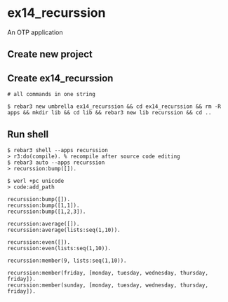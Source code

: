 ex14_recurssion
=====

An OTP application

Create new project
----	
Create ex14_recurssion
----	
	# all commands in one string

    $ rebar3 new umbrella ex14_recurssion && cd ex14_recurssion && rm -R apps && mkdir lib && cd lib && rebar3 new lib recurssion && cd ..

Run shell
-----
	$ rebar3 shell --apps recurssion
	> r3:do(compile). % recompile after source code editing 
	$ rebar3 auto --apps recurssion
	> recurssion:bump([]).
	
	$ werl +pc unicode
	> code:add_path

```
recurssion:bump([]).
recurssion:bump([1,1]).
recurssion:bump([1,2,3]).

recurssion:average([]).
recurssion:average(lists:seq(1,10)).

recurssion:even([]).
recurssion:even(lists:seq(1,10)).

recurssion:member(9, lists:seq(1,10)).

recurssion:member(friday, [monday, tuesday, wednesday, thursday, friday]).
recurssion:member(sunday, [monday, tuesday, wednesday, thursday, friday]).

```